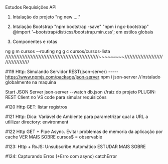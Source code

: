 Estudos Requisições API

1. Intalação do projeto "ng new ...."

2. Intalação Bootstrap "npm bootstrap -save"
			"npm i ngx-bootstrap"
   @import '~bootstrap/dist/css/bootstrap.min.css'; em estilos globais

3. Componentes e rotas

ng g m cursos --routing
ng g c cursos/cursos-lista
///////////////////////////////////////////////////////////~~~~~~~~~///////////////////////////////////////

#119 Http: Simulando Servidor REST(json-server) ----- https://www.npmjs.com/package/json-server
npm i json-server //Instalado globalmente na maquina 

Start JSON Server
json-server --watch db.json //raiz do projeto 
PLUGIN: REST Client no VS code para simular requisições

#120 Http GET: listar registros

#121 Http: Dica: Variável de Ambiente para parametrizar qual a URL a utlilizar 
directory: environment

#122 Http GET + Pipe Async. Evitar problemas de memoria da aplicação por cache  VER MAIS SOBRE
cursos$ = observable

#123: Http + RxJS: Unsubscribe Automático
ESTUDAR MAIS SOBRE

#124: Capturando Erros (+Erro com async)
catchError